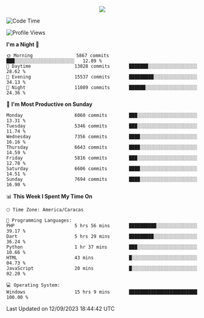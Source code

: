 <p align="center">
  <a href="http://www.github.com/thevacs">
    <img src="https://github-readme-streak-stats.herokuapp.com/?user=thevacs&stroke=ffffff&background=1c1917&ring=0891b2&fire=0891b2&currStreakNum=ffffff&currStreakLabel=0891b2&sideNums=ffffff&sideLabels=ffffff&dates=ffffff&hide_border=true" />
  </a>
</p>

<!--START_SECTION:waka-->
![Code Time](http://img.shields.io/badge/Code%20Time-1%2C678%20hrs%202%20mins-blue)

![Profile Views](http://img.shields.io/badge/Profile%20Views-0-blue)

**I'm a Night 🦉** 

```text
🌞 Morning                5867 commits        ███░░░░░░░░░░░░░░░░░░░░░░   12.89 % 
🌆 Daytime                13028 commits       ███████░░░░░░░░░░░░░░░░░░   28.62 % 
🌃 Evening                15537 commits       █████████░░░░░░░░░░░░░░░░   34.13 % 
🌙 Night                  11089 commits       ██████░░░░░░░░░░░░░░░░░░░   24.36 % 
```
📅 **I'm Most Productive on Sunday** 

```text
Monday                   6060 commits        ███░░░░░░░░░░░░░░░░░░░░░░   13.31 % 
Tuesday                  5346 commits        ███░░░░░░░░░░░░░░░░░░░░░░   11.74 % 
Wednesday                7356 commits        ████░░░░░░░░░░░░░░░░░░░░░   16.16 % 
Thursday                 6643 commits        ████░░░░░░░░░░░░░░░░░░░░░   14.59 % 
Friday                   5816 commits        ███░░░░░░░░░░░░░░░░░░░░░░   12.78 % 
Saturday                 6606 commits        ████░░░░░░░░░░░░░░░░░░░░░   14.51 % 
Sunday                   7694 commits        ████░░░░░░░░░░░░░░░░░░░░░   16.90 % 
```


📊 **This Week I Spent My Time On** 

```text
🕑︎ Time Zone: America/Caracas

💬 Programming Languages: 
PHP                      5 hrs 56 mins       ██████████░░░░░░░░░░░░░░░   39.17 % 
Dart                     5 hrs 29 mins       █████████░░░░░░░░░░░░░░░░   36.24 % 
Python                   1 hr 37 mins        ███░░░░░░░░░░░░░░░░░░░░░░   10.66 % 
HTML                     43 mins             █░░░░░░░░░░░░░░░░░░░░░░░░   04.73 % 
JavaScript               20 mins             █░░░░░░░░░░░░░░░░░░░░░░░░   02.20 % 

💻 Operating System: 
Windows                  15 hrs 9 mins       █████████████████████████   100.00 % 
```


 Last Updated on 12/09/2023 18:44:42 UTC
<!--END_SECTION:waka-->
